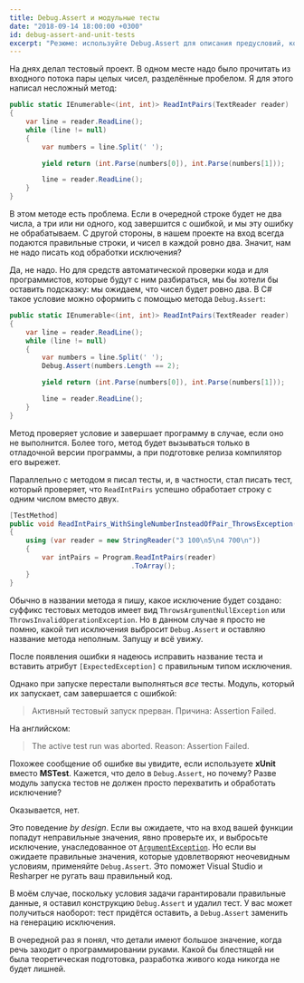 ```yaml
---
title: Debug.Assert и модульные тесты
date: "2018-09-14 18:00:00 +0300"
id: debug-assert-and-unit-tests
excerpt: "Резюме: используйте Debug.Assert для описания предусловий, которые не могут не произойти."
---
```


На днях делал тестовый проект. В одном месте надо было прочитать из входного потока пары целых чисел, разделённые пробелом.
Я для этого написал несложный метод:
 
```c#
public static IEnumerable<(int, int)> ReadIntPairs(TextReader reader)
{
    var line = reader.ReadLine();
    while (line != null)
    {
        var numbers = line.Split(' ');

        yield return (int.Parse(numbers[0]), int.Parse(numbers[1]));

        line = reader.ReadLine();
    }
}
```

В этом методе есть проблема. Если в очередной строке будет не два числа, а три или ни одного, код завершится с ошибкой, и мы эту ошибку не обрабатываем.
С другой стороны, в нашем проекте на вход всегда подаются правильные строки, и чисел в каждой ровно два. Значит, нам не надо писать код обработки исключения?

Да, не надо. Но для средств автоматической проверки кода и для программистов, которые будут с ним разбираться, мы бы хотели бы оставить подсказку: мы ожидаем,
что чисел будет ровно два. В C# такое условие можно оформить с помощью метода `Debug.Assert`:

```c#
public static IEnumerable<(int, int)> ReadIntPairs(TextReader reader)
{
    var line = reader.ReadLine();
    while (line != null)
    {
        var numbers = line.Split(' ');
        Debug.Assert(numbers.Length == 2);

        yield return (int.Parse(numbers[0]), int.Parse(numbers[1]));

        line = reader.ReadLine();
    }
}
```

Метод проверяет условие и завершает программу в случае, если оно не выполнится. Более того, метод будет вызываться только в отладочной версии программы,
а при подготовке релиза компилятор его вырежет.

Параллельно с методом я писал тесты, и, в частности, стал писать тест, который проверяет, что `ReadIntPairs` успешно обработает строку с одним числом
вместо двух.

```c#
[TestMethod]
public void ReadIntPairs_WithSingleNumberInsteadOfPair_ThrowsException()
{
    using (var reader = new StringReader("3 100\n5\n4 700\n"))
    {
        var intPairs = Program.ReadIntPairs(reader)
                              .ToArray();
    }
}
```

Обычно в названии метода я пишу, какое исключение будет создано: суффикс тестовых методов имеет вид `ThrowsArgumentNullException` или `ThrowsInvalidOperationException`.
Но в данном случае я просто не помню, какой тип исключения выбросит `Debug.Assert` и оставляю название метода неполным. Запущу и всё увижу.

После появления ошибки я надеюсь исправить название теста и вставить атрибут `[ExpectedException]` с правильным типом исключения.

Однако при запуске перестали выполняться *все* тесты. Модуль, который их запускает, сам завершается с ошибкой:

> Активный тестовый запуск прерван. Причина: Assertion Failed.

На английском:

> The active test run was aborted. Reason: Assertion Failed.

Похожее сообщение об ошибке вы увидите, если используете **xUnit** вместо **MSTest**. Кажется, что дело в `Debug.Assert`, но почему? Разве модуль
запуска тестов не должен просто перехватить и обработать исключение?

Оказывается, нет.

Это поведение *by design*. Если вы ожидаете, что на вход вашей функции попадут неправильные значения, явно проверьте их, и выбросьте исключение, унаследованное от
[`ArgumentException`](https://docs.microsoft.com/en-us/dotnet/api/system.argumentexception). Но если вы ожидаете правильные значения, которые удовлетворяют неочевидным
условиям, применяйте `Debug.Assert`. Это поможет Visual Studio и Resharper не ругать ваш правильный код.

В моём случае, поскольку условия задачи гарантировали правильные данные, я оставил конструкцию `Debug.Assert` и удалил тест. У вас может получиться наоборот: тест
придётся оставить, а `Debug.Assert` заменить на генерацию исключения.

В очередной раз я понял, что детали имеют большое значение, когда речь заходит о программировании руками. Какой бы блестящей ни была теоретическая подготовка,
разработка живого кода никогда не будет лишней.